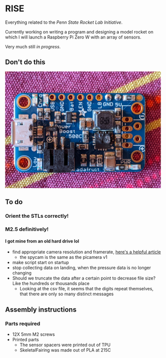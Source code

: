 # RISE

Everything related to the *Penn State Rocket Lab Initiative*.

Currently working on writing a program and designing a model rocket on which I will launch a Raspberry Pi Zero W with an array of sensors.

Very much still *in progress*.

## Don't do this

![ShortedPowerBoost](/resources/ShortedPowerBoost.jpeg)

## To do

### Orient the STLs correctly!
### M2.5 definitively!
#### I got mine from an old hard drive lol

- find appropriate camera resolution and framerate, [here's a helpful article](https://picamera.readthedocs.io/en/release-1.10/fov.html)
  - the spycam is the same as the picamera v1
- make script start on startup
- stop collecting data on landing, when the pressure data is no longer changing
- Should we truncate the data after a certain point to decrease file size? Like the hundreds or thousands place
  - Looking at the csv file, it seems that the digits repeat themselves, that there are only so many distinct messages

## Assembly instructions

### Parts required

- 12X 5mm M2 screws
- Printed parts
  - The sensor spacers were printed out of TPU
  - SkeletalFairing was made out of PLA at 215C
